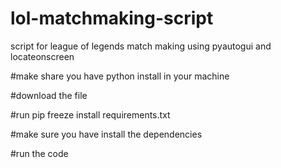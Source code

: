 # lol-matchmaking-script
script for league of legends match making using pyautogui and locateonscreen

#make share you have python install in your machine

#download the file

#run pip freeze install requirements.txt

#make sure you have install the dependencies

#run the code
